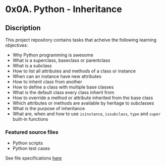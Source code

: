 # 0x0A. Python - Inheritance
## Discription
This project repository contains tasks that acheive the following learning objectives:

* Why Python programming is awesome
* What is a superclass, baseclass or parentclass
* What is a subclass
* How to list all attributes and methods of a class or instance
* When can an instance have new attributes
* How to inherit class from another
* How to define a class with multiple base classes
* What is the default class every class inherit from
* How to override a method or attribute inherited from the base class
* Which attributes or methods are available by heritage to subclasses
* What is the purpose of inheritance
* What are, when and how to use `isinstance`, `issubclass`, `type` and `super` built-in functions

### Featured source files
* Python scripts
* Python test cases

See file specifications [here](https://github.com/Samuel-IG16/alx-higher_level_programming#readme)
